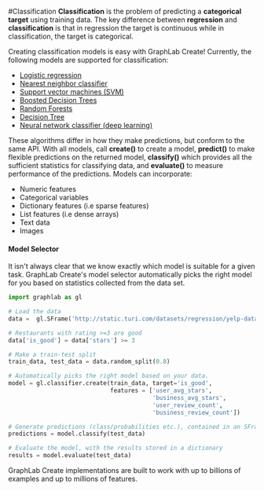 <script src="../turi/js/recview.js"></script>
#Classification
**Classification** is the problem of predicting a **categorical target**
using training data. The key difference between **regression** and
**classification** is that in regression the target is continuous while in
classification, the target is categorical.

Creating classification models is easy with GraphLab Create! Currently, the
following models are supported for classification:

* [Logistic regression](logistic-regression.md)
* [Nearest neighbor classifier](knn_classifier.md)
* [Support vector machines (SVM) ](svm.md)
* [Boosted Decision Trees](boosted_trees_classifier.md)
* [Random Forests](random_forest_classifier.md)
* [Decision Tree](decision_tree_classifier.md)
* [Neural network classifier (deep learning)](neuralnet-classifier.md)

These algorithms differ in how they make predictions, but conform to the same
API. With all models, call **create()** to create a model, **predict()** to make
flexible predictions on the returned model, **classify()** which provides
all the sufficient statistics for classifying data, and **evaluate()** to
measure performance of the predictions. Models can incorporate:

* Numeric features
* Categorical variables
* Dictionary features (i.e sparse features) 
* List features (i.e dense arrays)
* Text data
* Images

#### Model Selector

It isn't always clear that we know exactly which model is suitable for a given
task.  GraphLab Create's model selector automatically picks the right model for
you based on statistics collected from the data set.

```python
import graphlab as gl

# Load the data
data =  gl.SFrame('http://static.turi.com/datasets/regression/yelp-data.csv')

# Restaurants with rating >=3 are good
data['is_good'] = data['stars'] >= 3

# Make a train-test split
train_data, test_data = data.random_split(0.8)

# Automatically picks the right model based on your data.
model = gl.classifier.create(train_data, target='is_good',
                             features = ['user_avg_stars',
                                         'business_avg_stars',
                                         'user_review_count',
                                         'business_review_count'])

# Generate predictions (class/probabilities etc.), contained in an SFrame.
predictions = model.classify(test_data)

# Evaluate the model, with the results stored in a dictionary
results = model.evaluate(test_data)
```

GraphLab Create implementations are built to work with up to billions of
examples and up to millions of features.
